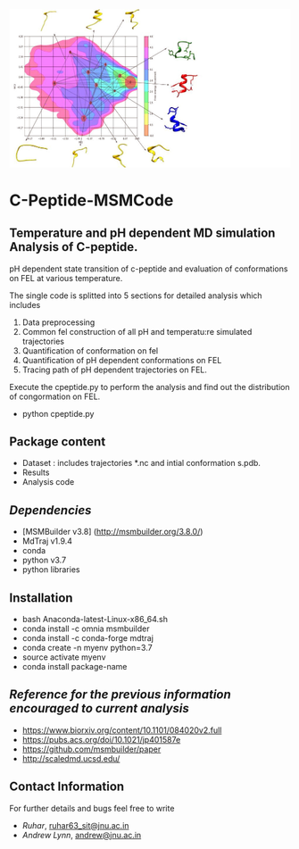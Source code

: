 ![Alt text](Results/C-peptide.jpg?raw=true "Title")

# **C-Peptide-MSMCode**  
## Temperature and pH dependent MD simulation Analysis of C-peptide.

pH dependent state transition of c-peptide and evaluation of conformations on FEL at various temperature.

The single code is splitted into 5 sections for detailed analysis which includes
1. Data preprocessing 
2. Common fel construction of all pH and temperatu:re simulated trajectories
3. Quantification of conformation on fel
4. Quantification of pH dependent conformations on FEL
5. Tracing path of pH dependent trajectories on FEL. 

Execute the cpeptide.py to perform the analysis and find out the distribution of congormation on FEL.
- python cpeptide.py

## Package content 
- Dataset : includes trajectories *.nc and intial conformation s.pdb.
- Results 
- Analysis code 

## *Dependencies* 
- [MSMBuilder v3.8] (http://msmbuilder.org/3.8.0/)
- MdTraj v1.9.4
- conda
- python v3.7 
- python libraries

## Installation
- bash Anaconda-latest-Linux-x86_64.sh
- conda install -c omnia msmbuilder
- conda install -c conda-forge mdtraj
- conda create -n myenv python=3.7
- source activate myenv
- conda install package-name

## *Reference for the previous information encouraged to current analysis*
- https://www.biorxiv.org/content/10.1101/084020v2.full 
- https://pubs.acs.org/doi/10.1021/jp401587e  
- https://github.com/msmbuilder/paper
- http://scaledmd.ucsd.edu/

## Contact Information
For further details and bugs feel free to write  
- *Ruhar*,  ruhar63_sit@jnu.ac.in 
- *Andrew Lynn*, andrew@jnu.ac.in

